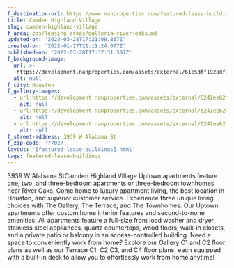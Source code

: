 ```yaml
---
f_destination-url: https://www.nanproperties.com/featured-lease-buildings/camden-highland-village
title: Camden Highland Village
slug: camden-highland-village
f_area: cms/leasing-areas/galleria-river-oaks.md
updated-on: '2022-03-28T17:21:09.867Z'
created-on: '2022-01-17T21:11:24.077Z'
published-on: '2022-03-28T17:37:31.387Z'
f_background-image:
  url: >-
   https://development.nanproperties.com/assets/external/61e5dff1928df1b946c09656_1-camden-highland-village-apartments.jpeg
  alt: null
f_city: Houston
f_gallery-images:
  - url:https://development.nanproperties.com/assets/external/6241ee62fa5c64ac5a91eaf7_1-camden-highland-village-.jpg
    alt: null
  - url:https://development.nanproperties.com/assets/external/6241ee624e06b12e41c58732_3-camden-highland-village-2.jpg
    alt: null
  - url:https://development.nanproperties.com/assets/external/6241ee62fe700a08dec5184b_22-camden-highland-village-3.jpg
    alt: null
f_street-address: 3939 W Alabama St
f_zip-code: '77027'
layout: '[featured-lease-buildings].html'
tags: featured-lease-buildings
---
```


3939 W Alabama StCamden Highland Village Uptown apartments feature one, two, and three-bedroom apartments or three-bedroom townhomes near River Oaks. Come home to luxury apartment living, the best location in Houston, and superior customer service. Experience three unique living choices with The Gallery, The Terrace, and The Townhomes. Our Uptown apartments offer custom home interior features and second-to-none amenities. All apartments feature a full-size front load washer and dryer, stainless steel appliances, quartz countertops, wood floors, walk-in closets, and a private patio or balcony in an access-controlled building. Need a space to conveniently work from home? Explore our Gallery C1 and C2 floor plans as well as our Terrace C1, C2 C3, and C4 floor plans, each equipped with a built-in desk to allow you to effortlessly work from home anytime!
